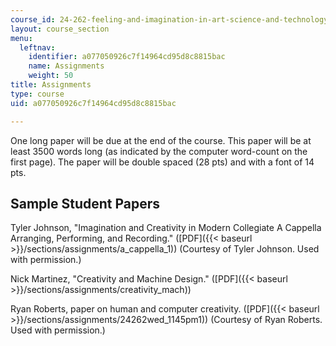 ```yaml
---
course_id: 24-262-feeling-and-imagination-in-art-science-and-technology-spring-2004
layout: course_section
menu:
  leftnav:
    identifier: a077050926c7f14964cd95d8c8815bac
    name: Assignments
    weight: 50
title: Assignments
type: course
uid: a077050926c7f14964cd95d8c8815bac

---
```


One long paper will be due at the end of the course. This paper will be at least 3500 words long (as indicated by the computer word-count on the first page). The paper will be double spaced (28 pts) and with a font of 14 pts.

Sample Student Papers
---------------------

Tyler Johnson, "Imagination and Creativity in Modern Collegiate A Cappella Arranging, Performing, and Recording." ([PDF]({{< baseurl >}}/sections/assignments/a_cappella_1)) (Courtesy of Tyler Johnson. Used with permission.)

Nick Martinez, "Creativity and Machine Design." ([PDF]({{< baseurl >}}/sections/assignments/creativity_mach))

Ryan Roberts, paper on human and computer creativity. ([PDF]({{< baseurl >}}/sections/assignments/24262wed_1145pm1)) (Courtesy of Ryan Roberts. Used with permission.)